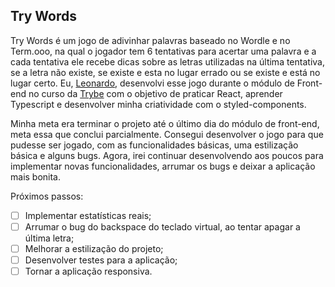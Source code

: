 ## Try Words

Try Words é um jogo de adivinhar palavras baseado no Wordle e no Term.ooo, na qual o jogador tem 6 tentativas para acertar uma palavra e a cada tentativa ele recebe dicas sobre as letras utilizadas na última tentativa, se a letra não existe, se existe e esta no lugar errado ou se existe e está no lugar certo. Eu, [Leonardo](https://www.linkedin.com/in/leeovogel/), desenvolvi esse jogo durante o módulo de Front-end no curso da [Trybe](https://www.betrybe.com/) com o objetivo de praticar React, aprender Typescript e desenvolver minha criatividade com o styled-components.

Minha meta era terminar o projeto até o último dia do módulo de front-end, meta essa que conclui parcialmente. Consegui desenvolver o jogo para que pudesse ser jogado, com as funcionalidades básicas, uma estilização básica e alguns bugs. Agora, irei continuar desenvolvendo aos poucos para implementar novas funcionalidades, arrumar os bugs e deixar a aplicação mais bonita.

Próximos passos:

- [ ] Implementar estatísticas reais;
- [ ] Arrumar o bug do backspace do teclado virtual, ao tentar apagar a última letra;
- [ ] Melhorar a estilização do projeto;
- [ ] Desenvolver testes para a aplicação;
- [ ] Tornar a aplicação responsiva.

